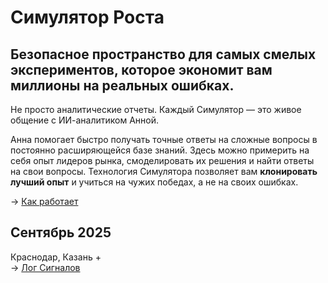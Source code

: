 # Симулятор Роста

## Безопасное пространство для самых смелых экспериментов, которое экономит вам миллионы на реальных ошибках.

Не просто аналитические отчеты. Каждый Симулятор — это живое общение с ИИ-аналитиком Анной. 

Анна помогает быстро получать точные ответы на сложные вопросы в постоянно расширяющейся базе знаний. Здесь можно примерить на себя опыт лидеров рынка, смоделировать их решения и найти ответы на свои вопросы. Технология Симулятора позволяет вам **клонировать лучший опыт** и учиться на чужих победах, а не на своих ошибках.

→ [Как работает](/brew/how-it-works)

<SimulatorCards />

## Сентябрь 2025
Краснодар, Казань + <br>
→ [Лог Сигналов](/radar/signal/log)
